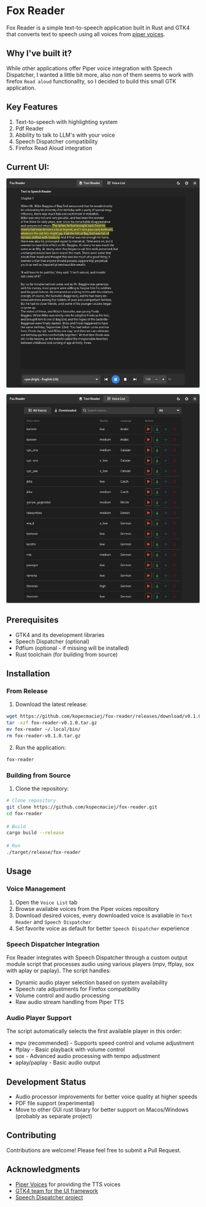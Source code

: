 # Fox Reader

Fox Reader is a simple text-to-speech application built in Rust and GTK4 that
converts text to speech using all voices from
[piper voices](https://huggingface.co/rhasspy/piper-voices).

## Why I've built it?

While other applications offer Piper voice integration with Speech Dispatcher, I
wanted a little bit more, also non of them seems to work with firefox
`Read aloud` functionallty, so I decided to build this small GTK application.

## Key Features

1. Text-to-speech with highlighting system
2. Pdf Reader 
3. Abbility to talk to LLM's with your voice
4. Speech Dispatcher compatibility
5. Firefox Read Aloud integration

## Current UI:

![Text to Speech Interface](assets/test_to_speach.png)

![Voice List](assets/voice_list.png)

## Prerequisites

- GTK4 and its development libraries
- Speech Dispatcher (optional)
- Pdfium (optional - if missing will be installed)
- Rust toolchain (for building from source)

## Installation

### From Release

1. Download the latest release:

```bash
wget https://github.com/kopecmaciej/fox-reader/releases/download/v0.1.0/fox-reader-v0.1.0.tar.gz
tar -xzf fox-reader-v0.1.0.tar.gz
mv fox-reader ~/.local/bin/
rm fox-reader-v0.1.0.tar.gz
```

2. Run the application:

```bash
fox-reader
```

### Building from Source

1. Clone the repository:

```bash
# Clone repository
git clone https://github.com/kopecmaciej/fox-reader.git
cd fox-reader

# Build
cargo build --release

# Run
./target/release/fox-reader
```

## Usage

### Voice Management

1. Open the `Voice List` tab
2. Browse available voices from the Piper voices repository
3. Download desired voices, every downloaded voice is avaliable in `Text Reader`
   and `Speech Dispatcher`
4. Set favorite voice as default for better `Speech Dispatcher` experience

### Speech Dispatcher Integration

Fox Reader integrates with Speech Dispatcher through a custom output module
script that processes audio using various players (mpv, ffplay, sox with aplay
or paplay). The script handles:

- Dynamic audio player selection based on system availability
- Speech rate adjustments for Firefox compatibility
- Volume control and audio processing
- Raw audio stream handling from Piper TTS

### Audio Player Support

The script automatically selects the first available player in this order:

- mpv (recommended) - Supports speed control and volume adjustment
- ffplay - Basic playback with volume control
- sox - Advanced audio processing with tempo adjustment
- aplay/paplay - Basic audio output

## Development Status

- Audio processor improvements for better voice quality at higher speeds
- PDF file support (experimental)
- Move to other GUI rust library for better support on Macos/Windows (probably
  as separate project)

## Contributing

Contributions are welcome! Please feel free to submit a Pull Request.

## Acknowledgments

- [Piper Voices](https://huggingface.co/rhasspy/piper-voices) for providing the
  TTS voices
- [GTK4 team for the UI framework](https://www.gtk.org/)
- [Speech Dispatcher project](https://freebsoft.org/speechd)
